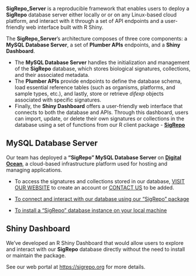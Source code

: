 
<br><br>

**SigRepo_Server** is a reproducible framework that enables users to
deploy a **SigRepo** database server either locally or or on any
Linux-based cloud platform, and interact with it through a set of API
endpoints and a user-friendly web interface built with R Shiny.

The **SigRepo_Server**’s architecture composes of three core components:
a **MySQL Database Server**, a set of **Plumber APIs** endpoints, and a
**Shiny Dashboard**.

- The **MySQL Database Server** handles the initialization and
  management of the **SigRepo** database, which stores biological
  signatures, collections, and their associated metadata.  
- The **Plumber APIs** provide endpoints to define the database schema,
  load essential reference tables (such as organisms, platforms, and
  sample types, etc.), and lastly, store or retrieve *difexp* objects
  associated with specific signatures.
- Finally, the **Shiny Dashboard** offers a user-friendly web interface
  that connects to both the database and APIs. Through this dashboard,
  users can import, update, or delete their own signatures or
  collections in the database using a set of functions from our R client
  package - [**SigRepo**](https://github.com/montilab/SigRepo)

## MySQL Database Server

Our team has deployed a **“SigRepo” MySQL Database Server** on
[**Digital Ocean**](https://www.digitalocean.com/), a cloud-based
infrastructure platform used for hosting and managing applications.

- To access the signatures and collections stored in our database,
  <a target="_blank" href="https://sigrepo.org/">VISIT OUR WEBSITE</a>
  to create an account or <a href="mailto:sigrepo@bu.edu">CONTACT US</a>
  to be added.

- <a href="https://montilab.github.io/SigRepo/index.html"
  target="_blank">To connect and interact with our database using our
  “SigRepo” package</a>

- <a
  href="https://montilab.github.io/SigRepo_Server/articles/install_sigrepo.html"
  target="_blank">To install a “SigRepo” database instance on your local
  machine</a>

## Shiny Dashboard

We’ve developed an R Shiny Dashboard that would allow users to explore
and interact with our **SigRepo** database directly without the need to
install or maintain the package.

See our web portal at
<a target="_blank" href="https://sigrepo.org">https://sigrepo.org</a>
for more details.
